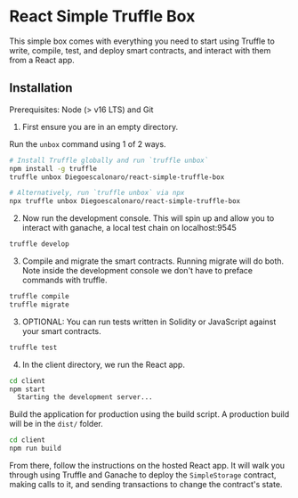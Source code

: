 # React Simple Truffle Box

This simple box comes with everything you need to start using Truffle to write, compile, test, and deploy smart contracts, and interact with them from a React app.

## Installation

Prerequisites: Node (> v16 LTS) and Git

1. First ensure you are in an empty directory.

Run the `unbox` command using 1 of 2 ways.

```sh
# Install Truffle globally and run `truffle unbox`
npm install -g truffle
truffle unbox Diegoescalonaro/react-simple-truffle-box
```

```sh
# Alternatively, run `truffle unbox` via npx
npx truffle unbox Diegoescalonaro/react-simple-truffle-box
```

2. Now run the development console. This will spin up and allow you to interact with ganache, a local test chain on localhost:9545

```sh
truffle develop

```

3. Compile and migrate the smart contracts. Running migrate will do both. Note inside the development console we don't have to preface commands with truffle.

```sh
truffle compile
truffle migrate
```

3. OPTIONAL: You can run tests written in Solidity or JavaScript against your smart contracts.

```sh
truffle test
```

4. In the client directory, we run the React app. 

```sh
cd client
npm start
  Starting the development server...
```

Build the application for production using the build script. A production build will be in the `dist/` folder.
```sh
cd client
npm run build
```

From there, follow the instructions on the hosted React app. It will walk you through using Truffle and Ganache to deploy the `SimpleStorage` contract, making calls to it, and sending transactions to change the contract's state.
